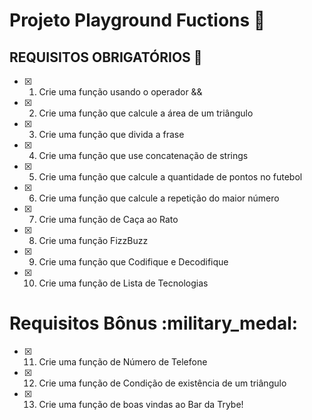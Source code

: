 # Projeto Playground Fuctions :rocket:

## REQUISITOS OBRIGATÓRIOS :robot:

- [x]  1. Crie uma função usando o operador &&

- [x] 2. Crie uma função que calcule a área de um triângulo

- [x] 3. Crie uma função que divida a frase

- [x] 4. Crie uma função que use concatenação de strings

- [x] 5. Crie uma função que calcule a quantidade de pontos no futebol

- [x] 6. Crie uma função que calcule a repetição do maior número

- [x] 7. Crie uma função de Caça ao Rato

- [x] 8. Crie uma função FizzBuzz

- [x] 9. Crie uma função que Codifique e Decodifique

- [x] 10. Crie uma função de Lista de Tecnologias


# Requisitos Bônus :military_medal:

- [x] 11. Crie uma função de Número de Telefone

- [x] 12. Crie uma função de Condição de existência de um triângulo

- [x] 13. Crie uma função de boas vindas ao Bar da Trybe!
